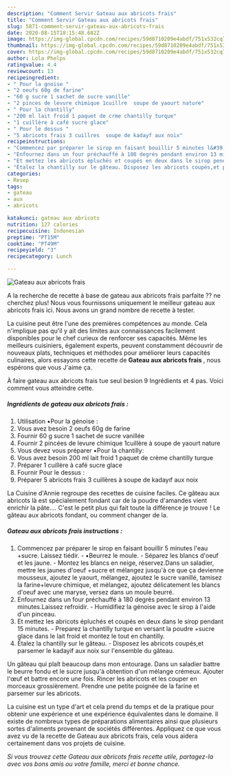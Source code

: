 ```yaml
---
description: "Comment Servir Gateau aux abricots frais"
title: "Comment Servir Gateau aux abricots frais"
slug: 5871-comment-servir-gateau-aux-abricots-frais
date: 2020-08-15T18:15:48.682Z
image: https://img-global.cpcdn.com/recipes/59d8710209e4abdf/751x532cq70/gateau-aux-abricots-frais-photo-principale-de-la-recette.jpg
thumbnail: https://img-global.cpcdn.com/recipes/59d8710209e4abdf/751x532cq70/gateau-aux-abricots-frais-photo-principale-de-la-recette.jpg
cover: https://img-global.cpcdn.com/recipes/59d8710209e4abdf/751x532cq70/gateau-aux-abricots-frais-photo-principale-de-la-recette.jpg
author: Lola Phelps
ratingvalue: 4.4
reviewcount: 13
recipeingredient:
- " Pour la gnoise "
- "2 oeufs 60g de farine"
- "60 g sucre 1 sachet de sucre vanille"
- "2 pinces de levure chimique 1cuillre  soupe de yaourt nature"
- " Pour la chantilly"
- "200 ml lait froid 1 paquet de crme chantilly turque"
- "1 cuillère à café sucre glace"
- " Pour le dessus "
- "5 abricots frais 3 cuillres  soupe de kadayf aux noix"
recipeinstructions:
- "Commencez par préparer le sirop en faisant bouillir 5 minutes l&#39;eau +sucre. Laissez tiédir.  ▪️Beurrez le moule. Séparez les blancs d&#39;oeuf et les jaune. Montez les blancs en neige, réservez.Dans un saladier, mettre les jaunes d&#39;oeuf +sucre et mélangez jusqu&#39;à ce que ça devienne mousseux, ajoutez le yaourt, mélangez, ajoutez le sucre vanillé, tamisez la farine+levure chimique, et mélangez, ajoutez délicatement les blancs d&#39;oeuf avec une maryse, versez dans un moule beurré."
- "Enfournez dans un four préchauffé à 180 degrés pendant environ 13 minutes.Laissez refroidir.  Humidifiez la génoise avec le sirop à l&#39;aide d&#39;un pinceau."
- "Et mettez les abricots épluchés et coupés en deux dans le sirop pendant 15 minutes. Preparez la chantilly turque en versant la poudre +sucre glace dans le lait froid et montez le tout en chantilly."
- "Étalez la chantilly sur le gâteau. Disposez les abricots coupés,et parsemer le kadayif aux noix sur l&#39;ensemble du gâteau."
categories:
- Resep
tags:
- gateau
- aux
- abricots

katakunci: gateau aux abricots 
nutrition: 127 calories
recipecuisine: Indonesian
preptime: "PT15M"
cooktime: "PT49M"
recipeyield: "3"
recipecategory: Lunch

---
```



![Gateau aux abricots frais](https://img-global.cpcdn.com/recipes/59d8710209e4abdf/751x532cq70/gateau-aux-abricots-frais-photo-principale-de-la-recette.jpg)

A la recherche de recette à base de gateau aux abricots frais parfaite ?? ne cherchez plus! Nous vous fournissons uniquement le meilleur gateau aux abricots frais ici. Nous avons un grand nombre de recette à tester.

La cuisine peut être l'une des premières compétences au monde. Cela n'implique pas qu'il y ait des limites aux connaissances facilement disponibles pour le chef curieux de renforcer ses capacités. Même les meilleurs cuisiniers, également experts, peuvent constamment découvrir de nouveaux plats, techniques et méthodes pour améliorer leurs capacités culinaires, alors essayons cette recette de <strong> Gateau aux abricots frais </strong>, nous espérons que vous J'aime ça.

<!--inarticleads1-->

À faire gateau aux abricots frais tue seul besion 9 Ingrédients et 4 pas. Voici comment vous atteindre cette.

##### Ingrédients de gateau aux abricots frais :

1. Utilisation  ▪️Pour la génoise :
1. Vous avez besoin 2 oeufs 60g de farine
1. Fournir 60 g sucre 1 sachet de sucre vanillée
1. Fournir 2 pincées de levure chimique 1cuillère à soupe de yaourt nature
1. Vous devez vous préparer  ▪️Pour la chantilly:
1. Vous avez besoin 200 ml lait froid 1 paquet de crème chantilly turque
1. Préparer 1 cuillère à café sucre glace
1. Fournir  Pour le dessus :
1. Préparer 5 abricots frais 3 cuillères à soupe de kadayıf aux noix


La Cuisine d&#39;Annie regroupe des recettes de cuisine faciles. Ce gâteau aux abricots là est spécialement fondant car de la poudre d&#39;amandes vient enrichir la pâte…. C&#39;est le petit plus qui fait toute la différence je trouve ! Le gâteau aux abricots fondant, ou comment changer de la. 

<!--inarticleads2-->

##### Gateau aux abricots frais instructions :

1. Commencez par préparer le sirop en faisant bouillir 5 minutes l&#39;eau +sucre. Laissez tiédir.  - ▪️Beurrez le moule. - Séparez les blancs d&#39;oeuf et les jaune. - Montez les blancs en neige, réservez.Dans un saladier, mettre les jaunes d&#39;oeuf +sucre et mélangez jusqu&#39;à ce que ça devienne mousseux, ajoutez le yaourt, mélangez, ajoutez le sucre vanillé, tamisez la farine+levure chimique, et mélangez, ajoutez délicatement les blancs d&#39;oeuf avec une maryse, versez dans un moule beurré.
1. Enfournez dans un four préchauffé à 180 degrés pendant environ 13 minutes.Laissez refroidir.  - Humidifiez la génoise avec le sirop à l&#39;aide d&#39;un pinceau.
1. Et mettez les abricots épluchés et coupés en deux dans le sirop pendant 15 minutes. - Preparez la chantilly turque en versant la poudre +sucre glace dans le lait froid et montez le tout en chantilly.
1. Étalez la chantilly sur le gâteau. - Disposez les abricots coupés,et parsemer le kadayif aux noix sur l&#39;ensemble du gâteau.


Un gâteau qui plaît beaucoup dans mon entourage. Dans un saladier battre le beurre fondu et le sucre jusqu&#39;à obtention d&#39;un mélange crémeux. Ajouter l&#39;œuf et battre encore une fois. Rincer les abricots et les couper en morceaux grossièrement. Prendre une petite poignée de la farine et parsemer sur les abricots. 

<!--inarticleads1-->

<p>
La cuisine est un type d'art et cela prend du temps et de la pratique pour obtenir une expérience et une expérience équivalentes dans le domaine. Il existe de nombreux types de préparations alimentaires ainsi que plusieurs sortes d'aliments provenant de sociétés différentes. Appliquez ce que vous avez vu de la recette de Gateau aux abricots frais, cela vous aidera certainement dans vos projets de cuisine.
</p>

<p>
<i>Si vous trouvez cette Gateau aux abricots frais recette utile, partagez-la avec vos bons amis ou votre famille, merci et bonne chance.</i>
</p>
